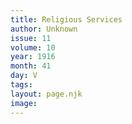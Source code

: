 ```yaml
---
title: Religious Services
author: Unknown
issue: 11
volume: 10
year: 1916
month: 41
day: V
tags:
layout: page.njk
image:
---
```



